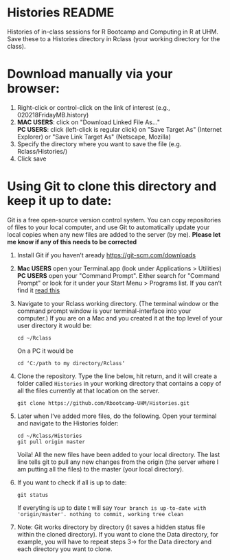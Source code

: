 # Histories README

Histories of in-class sessions for R Bootcamp and Computing in R at UHM.
Save these to a Histories directory in Rclass (your working directory for the class).  

# Download manually via your browser:
1. Right-click or control-click on the link of interest (e.g., 020218FridayMB.history)
2. **MAC USERS**: click on "Download Linked File As..."     
   **PC USERS**: click (left-click is regular click) on "Save Target As" (Internet Explorer) or "Save Link Target As" (Netscape, Mozilla)
3. Specify the directory where you want to save the file (e.g. Rclass/Histories/)
4. Click save

# Using Git to clone this directory and keep it up to date:
Git is a free open-source version control system. You can copy repositories of files to your local computer, and use Git to automatically update your local copies when any new files are added to the server (by me). **Please let me know if any of this needs to be corrected**
1. Install Git if you havenʻt aready https://git-scm.com/downloads
2. **Mac USERS** open your Terminal.app (look under Applications > Utilities)  
   **PC USERS** open your "Command Prompt". Either search for "Command Prompt" or look for it under your Start Menu > Programs list. If you canʻt find it [read this](https://www.digitalcitizen.life/7-ways-launch-command-prompt-windows-7-windows-8)
3. Navigate to your Rclass working directory. (The terminal window or the command prompt window is your terminal-interface into your computer.) If you are on a Mac and you created it at the top level of your user directory it would be: 

   ```
   cd ~/Rclass
   ```

   On a PC it would be

   ```
   cd ʻC:/path to my directory/Rclassʻ 
   ```

4. Clone the repository. Type the line below, hit return, and it will create a folder called `Histories` in your working directory that contains a copy of all the files currently at that location on the server. 

    ```
    git clone https://github.com/Rbootcamp-UHM/Histories.git
    ```
 
5. Later when Iʻve added more files, do the following. Open your terminal and navigate to the Histories folder:

    ```
    cd ~/Rclass/Histories
    git pull origin master
    ```
   Voila! All the new files have been added to your local directory. The last line tells git to pull any new changes from the origin (the server where I am putting all the files) to the master (your local directory). 

6. If you want to check if all is up to date:

   ```
   git status
   ```
   
   If everyting is up to date t will say `Your branch is up-to-date with 'origin/master'. nothing to commit, working tree clean`

7. Note: Git works directory by directory (it saves a hidden status file within the cloned directory).  If you want to clone the Data directory, for example, you will have to repeat steps 3-> for the Data directory and each directory you want to clone. 
